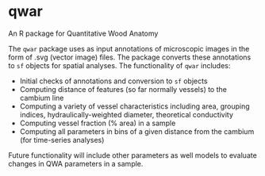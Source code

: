 # qwar
An R package for Quantitative Wood Anatomy

The `qwar` package uses as input annotations of microscopic images in the form of .svg (vector image) files.  The package converts these annotations to `sf` objects for spatial analyses.  The functionality of `qwar` includes:
- Initial checks of annotations and conversion to `sf` objects
- Computing distance of features (so far normally vessels) to the cambium line
- Computing a variety of vessel characteristics including area, grouping indices, hydraulically-weighted diameter, theoretical conductivity
- Computing vessel fraction (% area) in a sample
- Computing all parameters in bins of a given distance from the cambium (for time-series analyses)

Future functionality will include other parameters as well models to evaluate changes in QWA parameters in a sample.

